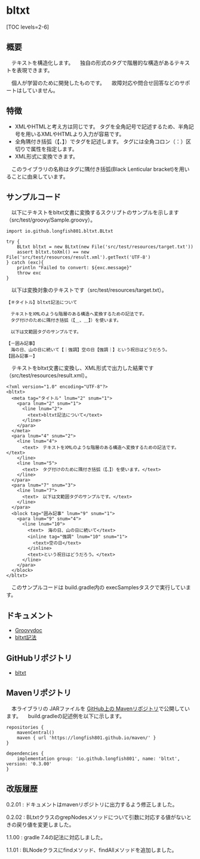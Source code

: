 # bltxt

[TOC levels=2-6]

## 概要

　テキストを構造化します。
　独自の形式のタグで階層的な構造があるテキストを表現できます。

　個人が学習のために開発したものです。
　故障対応や問合せ回答などのサポートはしていません。

## 特徴

* XMLやHTMLと考え方は同じです。
  タグを全角記号で記述するため、半角記号を用いるXMLやHTMLより入力が容易です。
* 全角隅付き括弧（【、】）でタグを記述します。
  タグには全角コロン（：）区切りで属性を指定します。
* XML形式に変換できます。

　このライブラリの名称はタグに隅付き括弧(Black Lenticular bracket)を用いることに由来しています。

## サンプルコード

　以下にテキストをbltxt文書に変換するスクリプトのサンプルを示します（src/test/groovy/Sample.groovy）。

```
import io.github.longfish801.bltxt.BLtxt

try {
	BLtxt bltxt = new BLtxt(new File('src/test/resources/target.txt'))
	assert bltxt.toXml() == new File('src/test/resources/result.xml').getText('UTF-8')
} catch (exc){
	println "Failed to convert: ${exc.message}"
	throw exc
}
```

　以下は変換対象のテキストです（src/test/resources/target.txt）。

```
【＃タイトル】bltxt記法について

　テキストをXMLのような階層のある構造へ変換するための記法です。
　タグ付けのために隅付き括弧（【＿、＿】）を使います。

　以下は文範囲タグのサンプルです。

【－囲み記事】
　海の日、山の日に続いて【｜強調】空の日【強調｜】という祝日はどうだろう。
【囲み記事－】
```

　テキストをbltxt文書に変換し、XML形式で出力した結果です（src/test/resources/result.xml）。

```
<?xml version="1.0" encoding="UTF-8"?>
<bltxt>
  <meta tag="タイトル" lnum="2" snum="1">
    <para lnum="2" snum="1">
      <line lnum="2">
        <text>bltxt記法について</text>
      </line>
    </para>
  </meta>
  <para lnum="4" snum="2">
    <line lnum="4">
      <text>　テキストをXMLのような階層のある構造へ変換するための記法です。</text>
    </line>
    <line lnum="5">
      <text>　タグ付けのために隅付き括弧（【、】）を使います。</text>
    </line>
  </para>
  <para lnum="7" snum="3">
    <line lnum="7">
      <text>　以下は文範囲タグのサンプルです。</text>
    </line>
  </para>
  <block tag="囲み記事" lnum="9" snum="1">
    <para lnum="9" snum="4">
      <line lnum="10">
        <text>　海の日、山の日に続いて</text>
        <inline tag="強調" lnum="10" snum="1">
          <text>空の日</text>
        </inline>
        <text>という祝日はどうだろう。</text>
      </line>
    </para>
  </block>
</bltxt>
```

　このサンプルコードは build.gradle内の execSamplesタスクで実行しています。

## ドキュメント

* [Groovydoc](groovydoc/)
* [bltxt記法](notation.html)

## GitHubリポジトリ

* [bltxt](https://github.com/longfish801/bltxt)

## Mavenリポジトリ

　本ライブラリの JARファイルを [GitHub上の Mavenリポジトリ](https://github.com/longfish801/maven)で公開しています。
　build.gradleの記述例を以下に示します。

```
repositories {
	mavenCentral()
	maven { url 'https://longfish801.github.io/maven/' }
}

dependencies {
	implementation group: 'io.github.longfish801', name: 'bltxt', version: '0.3.00'
}
```

## 改版履歴

0.2.01
: ドキュメントはmavenリポジトリに出力するよう修正しました。

0.2.02
: BLtxtクラスのgrepNodesメソッドについて引数に対応する値がないときの戻り値を変更しました。

1.1.00
: gradle 7.4の記法に対応しました。

1.1.01
: BLNodeクラスにfindメソッド、findAllメソッドを追加しました。

